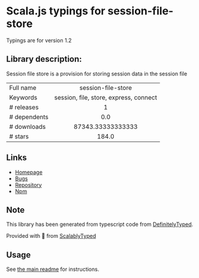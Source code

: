 
# Scala.js typings for session-file-store

Typings are for version 1.2

## Library description:
Session file store is a provision for storing session data in the session file

|                    |                 |
| ------------------ | :-------------: |
| Full name          | session-file-store |
| Keywords           | session, file, store, express, connect |
| # releases         | 1 |
| # dependents       | 0.0 |
| # downloads        | 87343.33333333333 |
| # stars            | 184.0 |

## Links
- [Homepage](https://github.com/valery-barysok/session-file-store)
- [Bugs](https://github.com/valery-barysok/session-file-store/issues)
- [Repository](https://github.com/valery-barysok/session-file-store)
- [Npm](https://www.npmjs.com/package/session-file-store)
    


## Note
This library has been generated from typescript code from [DefinitelyTyped](https://definitelytyped.org).

Provided with :purple_heart: from [ScalablyTyped](https://github.com/oyvindberg/ScalablyTyped)

## Usage
See [the main readme](../../readme.md) for instructions.


